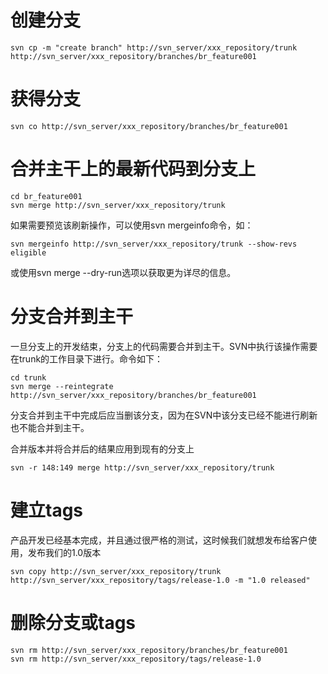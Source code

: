 # 创建分支
```
svn cp -m "create branch" http://svn_server/xxx_repository/trunk http://svn_server/xxx_repository/branches/br_feature001

```

# 获得分支
```
svn co http://svn_server/xxx_repository/branches/br_feature001
```

# 合并主干上的最新代码到分支上
```
cd br_feature001
svn merge http://svn_server/xxx_repository/trunk
```

如果需要预览该刷新操作，可以使用svn mergeinfo命令，如：
```
svn mergeinfo http://svn_server/xxx_repository/trunk --show-revs eligible
```

或使用svn merge --dry-run选项以获取更为详尽的信息。

# 分支合并到主干
一旦分支上的开发结束，分支上的代码需要合并到主干。SVN中执行该操作需要在trunk的工作目录下进行。命令如下：
```
cd trunk
svn merge --reintegrate http://svn_server/xxx_repository/branches/br_feature001
```

分支合并到主干中完成后应当删该分支，因为在SVN中该分支已经不能进行刷新也不能合并到主干。

合并版本并将合并后的结果应用到现有的分支上
```
svn -r 148:149 merge http://svn_server/xxx_repository/trunk
```

# 建立tags
产品开发已经基本完成，并且通过很严格的测试，这时候我们就想发布给客户使用，发布我们的1.0版本
```
svn copy http://svn_server/xxx_repository/trunk http://svn_server/xxx_repository/tags/release-1.0 -m "1.0 released"
```

# 删除分支或tags
```
svn rm http://svn_server/xxx_repository/branches/br_feature001
svn rm http://svn_server/xxx_repository/tags/release-1.0
```
